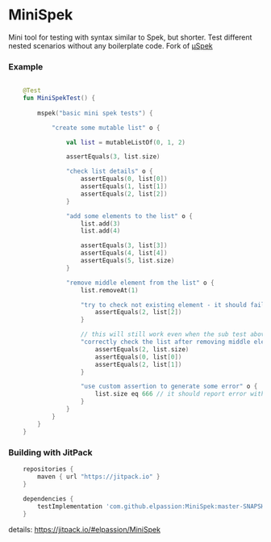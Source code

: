 # MiniSpek
Mini tool for testing with syntax similar to Spek, but shorter.
Test different nested scenarios without any boilerplate code.
Fork of [μSpek](https://github.com/langara/mspek)

### Example
```kotlin

    @Test
    fun MiniSpekTest() {
    
        mspek("basic mini spek tests") {

            "create some mutable list" o {

                val list = mutableListOf(0, 1, 2)

                assertEquals(3, list.size)

                "check list details" o {
                    assertEquals(0, list[0])
                    assertEquals(1, list[1])
                    assertEquals(2, list[2])
                }

                "add some elements to the list" o {
                    list.add(3)
                    list.add(4)

                    assertEquals(3, list[3])
                    assertEquals(4, list[4])
                    assertEquals(5, list.size)
                }

                "remove middle element from the list" o {
                    list.removeAt(1)

                    "try to check not existing element - it should fail" o {
                        assertEquals(2, list[2])
                    }

                    // this will still work even when the sub test above fails
                    "correctly check the list after removing middle element" o {
                        assertEquals(2, list.size)
                        assertEquals(0, list[0])
                        assertEquals(2, list[1])
                    }

                    "use custom assertion to generate some error" o {
                        list.size eq 666 // it should report error with correct line number
                    }
                }
            }
        }
    }

```

### Building with JitPack
```gradle
    repositories {
        maven { url "https://jitpack.io" }
    }
   
    dependencies {
        testImplementation 'com.github.elpassion:MiniSpek:master-SNAPSHOT'
    }
```

details: https://jitpack.io/#elpassion/MiniSpek

